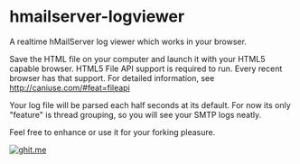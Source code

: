 hmailserver-logviewer
=====================

A realtime hMailServer log viewer which works in your browser.

Save the HTML file on your computer and launch it with your HTML5 capable browser. 
HTML5 File API support is required to run. Every recent browser has that support. For detailed information, see http://caniuse.com/#feat=fileapi

Your log file will be parsed each half seconds at its default.
For now its only "feature" is thread grouping, so you will see your SMTP logs neatly.

Feel free to enhance or use it for your forking pleasure.
  
[![ghit.me](https://ghit.me/badge.svg?repo=hazarkarabay/hmailserver-logviewer)](https://ghit.me/repo/hazarkarabay/hmailserver-logviewer)
